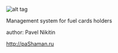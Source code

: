 ![alt tag](https://lk.glopro.ru/assets/img/GloPro-logo-pack/GloPro-main-logo.png)

Management system for fuel cards holders

author: Pavel Nikitin

http://paShaman.ru
